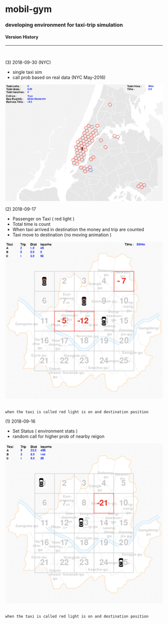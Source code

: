 # mobil-gym

### developing environment for taxi-trip simulation


#### Version History

------------------------------

<br>

(3) 2018-09-30 (NYC)

- single taxi sim
- call prob based on real data (NYC May-2016)

![NYC_sim](./play-capture/nyc_cap_180930.png)



(2) 2018-09-17
- Passenger on Taxi ( red light )
- Total time is count
- When taxi arrived in destination the money and trip are counted
- Taxi move to destination (no moving animation )

![SEO_data_stats](./play-capture/cap_180917.png)

```

when the taxi is called red light is on and destination position

```



(1) 2018-09-16
- Set Status ( environment stats )
- random call for higher prob of nearby reigon

![SEO_data_stats](./play-capture/cap_180916.png)

```

when the taxi is called red light is on and destination position

```

